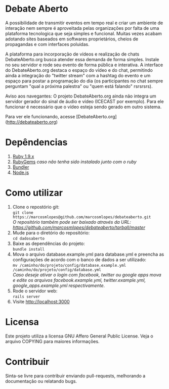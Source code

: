 # Debate Aberto
A possibilidade de transmitir eventos em tempo real e criar um ambiente de interação nem sempre é aproveitada pelas organizações por falta de uma plataforma tecnologica que seja simples e funcional. Muitas vezes acabam adotando sites baseados em softwares proprietários, cheios de propagandas e com interfaces poluidas. 

A plataforma para incorporação de vídeos e realização de chats DebateAberto.org busca atender essa demanda de forma simples. Instale no seu servidor e rode seu evento de forma pública e interativa. A interface do DebateAberto.org destaca o espaço do vídeo e do chat, permitindo ainda a integração do "twitter stream" com a hashtag do evento e um espaço para postar a programação do dia (os participantes no chat sempre perguntam "qual a próxima palestra" ou "quem está falando" rsrsrsrs).

Aviso aos navegantes: O projeto DebateAberto.org ainda não integra um servidor gerador do sinal de áudio e vídeo (ICECAST por exemplo). Para ele funcionar é necessário que o vídeo esteja sendo gerado em outro sistema.

Para ver ele funcionando, acesse [DebateAberto.org] (http://debateaberto.org)

# Depêndencias
1. [Ruby 1.9.x](http://ruby-lang.org)
2. [RubyGems](http://rubygems.org/pages/download) *caso não tenha sido instalado junto com o ruby*
3. [Bundler](http://gembundler.com/)
4. [Node.js](http://nodejs.org/)

# Como utilizar
1. Clone o repostório git:  
  `git clone https://marcosmlopes@github.com/marcosmlopes/debateaberto.git`  
  *O repositório também pode ser baixado através da URL: <https://github.com/marcosmlopes/debateaberto/tarball/master>*
2. Mude para o diretório do repositório:  
  `cd dadosaberto`
3. Baixe as dependências do projeto:  
  `bundle install`
4. Mova o arquivo database.example.yml para database.yml e preencha as configurações de acordo com o banco de dados a ser utilizado:  
  `mv /caminho/do/projeto/config/database.example.yml /caminho/do/projeto/config/database.yml`  
  *Caso deseje ativar o login com facebook, twitter ou google apps mova e edite os arquivos facebook.example.yml, twitter.example.yml, google_apps.example.yml respectivamente.*
6. Rode o servidor web:  
  `rails server`
7. Visite <http://localhost:3000>

# Licensa
Este projeto utiliza a licensa GNU Affero General Public License. Veja o arquivo COPYING para maiores informações.

# Contribuir
Sinta-se livre para contribuir enviando pull-requests, melhorando a documentação ou relatando bugs.
